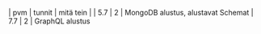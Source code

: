 | pvm | tunnit | mitä tein |
| 5.7 | 2      | MongoDB alustus, alustavat Schemat
| 7.7 | 2      | GraphQL alustus